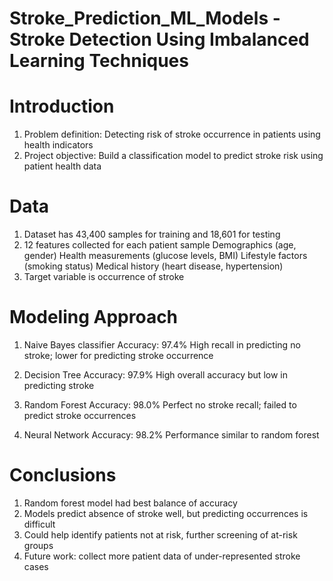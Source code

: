 # Stroke_Prediction_ML_Models - Stroke Detection Using Imbalanced Learning Techniques

# Introduction

1. Problem definition: Detecting risk of stroke occurrence in patients using health indicators
2. Project objective: Build a classification model to predict stroke risk using patient health data

# Data

1. Dataset has 43,400 samples for training and 18,601 for testing
2. 12 features collected for each patient sample
      Demographics (age, gender)
      Health measurements (glucose levels, BMI)
      Lifestyle factors (smoking status)
      Medical history (heart disease, hypertension)
3. Target variable is occurrence of stroke

# Modeling Approach

1. Naive Bayes classifier
  Accuracy: 97.4%
  High recall in predicting no stroke; lower for predicting stroke occurrence
  
2. Decision Tree
  Accuracy: 97.9%
  High overall accuracy but low in predicting stroke
  
3. Random Forest
  Accuracy: 98.0%
  Perfect no stroke recall; failed to predict stroke occurrences
  
4. Neural Network
  Accuracy: 98.2%
  Performance similar to random forest
  
# Conclusions

1. Random forest model had best balance of accuracy
2. Models predict absence of stroke well, but predicting occurrences is difficult
3. Could help identify patients not at risk, further screening of at-risk groups
4. Future work: collect more patient data of under-represented stroke cases
